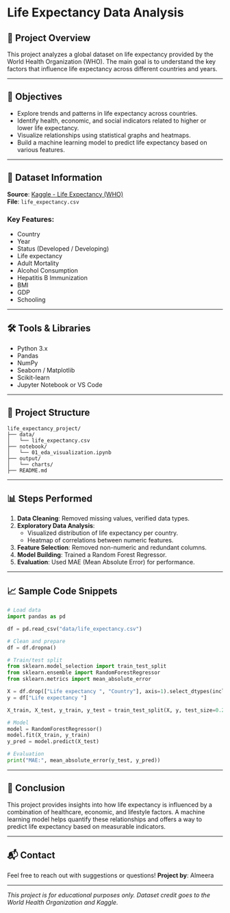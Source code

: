 # Life Expectancy Data Analysis

## 📌 Project Overview

This project analyzes a global dataset on life expectancy provided by the World Health Organization (WHO). The main goal is to understand the key factors that influence life expectancy across different countries and years.

---

## 🎯 Objectives

- Explore trends and patterns in life expectancy across countries.
- Identify health, economic, and social indicators related to higher or lower life expectancy.
- Visualize relationships using statistical graphs and heatmaps.
- Build a machine learning model to predict life expectancy based on various features.

---

## 🧾 Dataset Information

**Source**: [Kaggle - Life Expectancy (WHO)](https://www.kaggle.com/datasets/kumarajarshi/life-expectancy-who)\
**File**: `life_expectancy.csv`

### Key Features:

- Country
- Year
- Status (Developed / Developing)
- Life expectancy
- Adult Mortality
- Alcohol Consumption
- Hepatitis B Immunization
- BMI
- GDP
- Schooling

---

## 🛠️ Tools & Libraries

- Python 3.x
- Pandas
- NumPy
- Seaborn / Matplotlib
- Scikit-learn
- Jupyter Notebook or VS Code

---

## 📁 Project Structure

```
life_expectancy_project/
├── data/
│   └── life_expectancy.csv
├── notebook/
│   └── 01_eda_visualization.ipynb
├── output/
│   └── charts/
├── README.md
```

---

## 📊 Steps Performed

1. **Data Cleaning**: Removed missing values, verified data types.
2. **Exploratory Data Analysis**:
   - Visualized distribution of life expectancy per country.
   - Heatmap of correlations between numeric features.
3. **Feature Selection**: Removed non-numeric and redundant columns.
4. **Model Building**: Trained a Random Forest Regressor.
5. **Evaluation**: Used MAE (Mean Absolute Error) for performance.

---

## 📈 Sample Code Snippets

```python
# Load data
import pandas as pd

df = pd.read_csv("data/life_expectancy.csv")

# Clean and prepare
df = df.dropna()

# Train/test split
from sklearn.model_selection import train_test_split
from sklearn.ensemble import RandomForestRegressor
from sklearn.metrics import mean_absolute_error

X = df.drop(["Life expectancy ", "Country"], axis=1).select_dtypes(include='number')
y = df["Life expectancy "]

X_train, X_test, y_train, y_test = train_test_split(X, y, test_size=0.2, random_state=42)

# Model
model = RandomForestRegressor()
model.fit(X_train, y_train)
y_pred = model.predict(X_test)

# Evaluation
print("MAE:", mean_absolute_error(y_test, y_pred))
```

---

## 📌 Conclusion

This project provides insights into how life expectancy is influenced by a combination of healthcare, economic, and lifestyle factors. A machine learning model helps quantify these relationships and offers a way to predict life expectancy based on measurable indicators.

---

## 📬 Contact

Feel free to reach out with suggestions or questions! **Project by**: Almeera

---

*This project is for educational purposes only. Dataset credit goes to the World Health Organization and Kaggle.*

